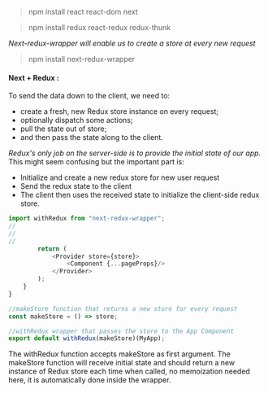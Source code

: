 > npm install react react-dom next 

> npm install redux react-redux  redux-thunk

*Next-redux-wrapper will enable us to create a store at every new request*

> npm install next-redux-wrapper

#### Next + Redux : 
To send the data down to the client, we need to:

* create a fresh, new Redux store instance on every request;
* optionally dispatch some actions;
* pull the state out of store;
* and then pass the state along to the client.

*Redux's only job on the server-side is to provide the initial state of our app.*
This might seem confusing but the important part is:
- Initialize and create a new redux store for new user request
- Send the redux state to the client
- The client then uses the received state to initialize the client-side redux store.

```javascript
import withRedux from "next-redux-wrapper";
//
//
//
        return (
            <Provider store={store}>
                <Component {...pageProps}/>
            </Provider>
        );
    }
}

//makeStore function that returns a new store for every request
const makeStore = () => store;

//withRedux wrapper that passes the store to the App Component
export default withRedux(makeStore)(MyApp);
```

The withRedux function accepts makeStore as first argument. The makeStore function will receive initial state and should return a new instance of Redux store each time when called, no memoization needed here, it is automatically done inside the wrapper.